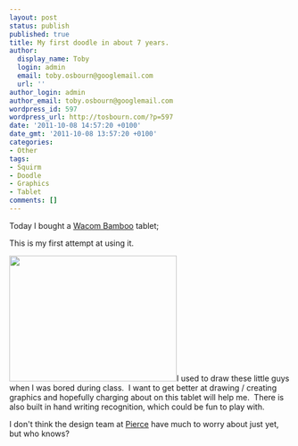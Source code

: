 ```yaml
---
layout: post
status: publish
published: true
title: My first doodle in about 7 years.
author:
  display_name: Toby
  login: admin
  email: toby.osbourn@googlemail.com
  url: ''
author_login: admin
author_email: toby.osbourn@googlemail.com
wordpress_id: 597
wordpress_url: http://tosbourn.com/?p=597
date: '2011-10-08 14:57:20 +0100'
date_gmt: '2011-10-08 13:57:20 +0100'
categories:
- Other
tags:
- Squirm
- Doodle
- Graphics
- Tablet
comments: []
---
```

<p>Today I bought a <a href="http://www.wacom.eu/index2.asp?pid=294&amp;spid=3" target="_blank">Wacom Bamboo</a> tablet;</p>
<p>This is my first attempt at using it.</p>
<p><a href="http://tosbourn.com/wp-content/uploads/2011/10/Untitled-2.png"><img class="aligncenter size-medium wp-image-598" title="Untitled 2" src="http://tosbourn.com/wp-content/uploads/2011/10/Untitled-2-300x225.png" alt="" width="300" height="225" /></a>I used to draw these little guys when I was bored during class.  I want to get better at drawing / creating graphics and hopefully charging about on this tablet will help me.  There is also built in hand writing recognition, which could be fun to play with.</p>
<p>I don't think the design team at <a href="http://www.piercecommunications.co.uk/" target="_blank">Pierce</a> have much to worry about just yet, but who knows?</p>
